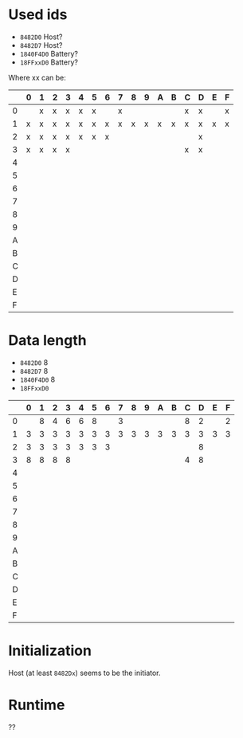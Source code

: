 # Used ids

- `8482D0`	Host?
- `8482D7`	Host?
- `1840F4D0`	Battery?
- `18FFxxD0`	Battery?

Where xx can be:

|   | 0 | 1 | 2 | 3 | 4 | 5 | 6 | 7 | 8 | 9 | A | B | C | D | E | F |
|---|---|---|---|---|---|---|---|---|---|---|---|---|---|---|---|---|
| 0 |   | x | x | x | x | x |   | x |   |   |   |   | x | x |   | x |
| 1 | x | x | x | x | x | x | x | x | x | x | x | x | x | x | x | x |
| 2 | x | x | x | x | x | x | x |   |   |   |   |   |   | x |   |   |
| 3 | x | x | x | x |   |   |   |   |   |   |   |   | x | x |   |   |
| 4 |   |   |   |   |   |   |   |   |   |   |   |   |   |   |   |   |
| 5 |   |   |   |   |   |   |   |   |   |   |   |   |   |   |   |   |
| 6 |   |   |   |   |   |   |   |   |   |   |   |   |   |   |   |   |
| 7 |   |   |   |   |   |   |   |   |   |   |   |   |   |   |   |   |
| 8 |   |   |   |   |   |   |   |   |   |   |   |   |   |   |   |   |
| 9 |   |   |   |   |   |   |   |   |   |   |   |   |   |   |   |   |
| A |   |   |   |   |   |   |   |   |   |   |   |   |   |   |   |   |
| B |   |   |   |   |   |   |   |   |   |   |   |   |   |   |   |   |
| C |   |   |   |   |   |   |   |   |   |   |   |   |   |   |   |   |
| D |   |   |   |   |   |   |   |   |   |   |   |   |   |   |   |   |
| E |   |   |   |   |   |   |   |   |   |   |   |   |   |   |   |   |
| F |   |   |   |   |   |   |   |   |   |   |   |   |   |   |   |   |


# Data length

- `8482D0`	8
- `8482D7`	8
- `1840F4D0`	8
- `18FFxxD0`

|   | 0 | 1 | 2 | 3 | 4 | 5 | 6 | 7 | 8 | 9 | A | B | C | D | E | F |
|---|---|---|---|---|---|---|---|---|---|---|---|---|---|---|---|---|
| 0 |   | 8 | 4 | 6 | 6 | 8 |   | 3 |   |   |   |   | 8 | 2 |   | 2 |
| 1 | 3 | 3 | 3 | 3 | 3 | 3 | 3 | 3 | 3 | 3 | 3 | 3 | 3 | 3 | 3 | 3 |
| 2 | 3 | 3 | 3 | 3 | 3 | 3 | 3 |   |   |   |   |   |   | 8 |   |   |
| 3 | 8 | 8 | 8 | 8 |   |   |   |   |   |   |   |   | 4 | 8 |   |   |
| 4 |   |   |   |   |   |   |   |   |   |   |   |   |   |   |   |   |
| 5 |   |   |   |   |   |   |   |   |   |   |   |   |   |   |   |   |
| 6 |   |   |   |   |   |   |   |   |   |   |   |   |   |   |   |   |
| 7 |   |   |   |   |   |   |   |   |   |   |   |   |   |   |   |   |
| 8 |   |   |   |   |   |   |   |   |   |   |   |   |   |   |   |   |
| 9 |   |   |   |   |   |   |   |   |   |   |   |   |   |   |   |   |
| A |   |   |   |   |   |   |   |   |   |   |   |   |   |   |   |   |
| B |   |   |   |   |   |   |   |   |   |   |   |   |   |   |   |   |
| C |   |   |   |   |   |   |   |   |   |   |   |   |   |   |   |   |
| D |   |   |   |   |   |   |   |   |   |   |   |   |   |   |   |   |
| E |   |   |   |   |   |   |   |   |   |   |   |   |   |   |   |   |
| F |   |   |   |   |   |   |   |   |   |   |   |   |   |   |   |   |


# Initialization

Host (at least `8482Dx`) seems to be the initiator.

# Runtime

??
